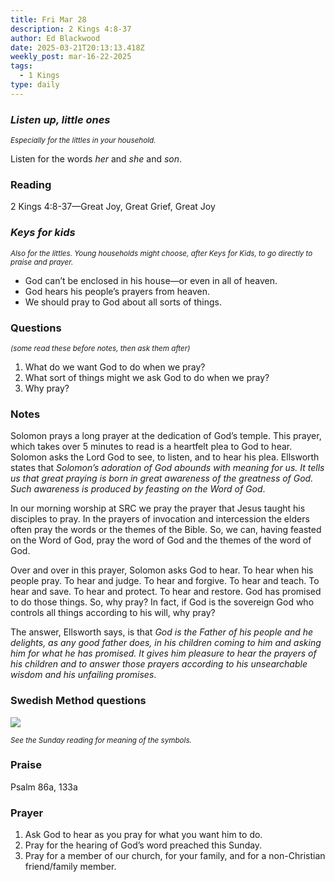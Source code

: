 ```yaml
---
title: Fri Mar 28
description: 2 Kings 4:8-37
author: Ed Blackwood
date: 2025-03-21T20:13:13.418Z
weekly_post: mar-16-22-2025
tags:
  - 1 Kings
type: daily
---
```

### *Listen up, little ones*

<div><small><i>Especially for the littles in your household.</i></small></div>

Listen for the words *her* and *she* and *son*.

### Reading

2 Kings 4:8-37—Great Joy, Great Grief, Great Joy

### *Keys for kids*

<div><small><i>Also for the littles. Young households might choose, after Keys for Kids, to go directly to praise and prayer.</i></small></div>

* God can’t be enclosed in his house—or even in all of heaven.
* God hears his people’s prayers from heaven.
* We should pray to God about all sorts of things.

### Questions

<div><small><i>(some read these before notes, then ask them after)</i></small></div>

1. What do we want God to do when we pray?
2. What sort of things might we ask God to do when we pray?
3. Why pray?

### Notes

Solomon prays a long prayer at the dedication of God’s temple. This prayer, which takes over 5 minutes to read is a heartfelt plea to God to hear. Solomon asks the Lord God to see, to listen, and to hear his plea. Ellsworth states that *Solomon’s adoration of God abounds with meaning for us. It tells us that great praying is born in great awareness of the greatness of God. Such awareness is produced by feasting on the Word of God*.

In our morning worship at SRC we pray the prayer that Jesus taught his disciples to pray. In the prayers of invocation and intercession the elders often pray the words or the themes of the Bible. So, we can, having feasted on the Word of God, pray the word of God and the themes of the word of God. 

Over and over in this prayer, Solomon asks God to hear. To hear when his people pray. To hear and judge. To hear and forgive. To hear and teach. To hear and save. To hear and protect. To hear and restore. God has promised to do those things. So, why pray? In fact, if God is the sovereign God who controls all things according to his will, why pray?

The answer, Ellsworth says, is that *God is the Father of his people and he delights, as any good father does, in his children coming to him and asking him for what he has promised. It gives him pleasure to hear the prayers of his children and to answer those prayers according to his unsearchable wisdom and his unfailing promises*.

### Swedish Method questions

![](/static/img/family_worship_study_ed-swedish_questions.png)

<div><small><i>See the Sunday reading for meaning of the symbols.</i></small></div>

### Praise

P﻿salm 86a, 133a

### Prayer

1. Ask God to hear as you pray for what you want him to do.
2. Pray for the hearing of God’s word preached this Sunday.
3. Pray for a member of our church, for your family, and for a non-Christian friend/family member.